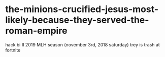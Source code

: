 # the-minions-crucified-jesus-most-likely-because-they-served-the-roman-empire
hack bi II 2019 MLH season (november 3rd, 2018 saturday) trey is trash at fortnite
